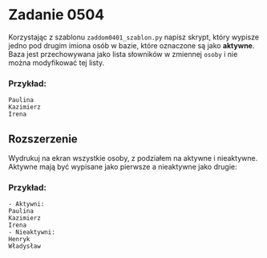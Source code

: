 # Zadanie 0504
Korzystając z szablonu `zaddom0401_szablon.py` napisz skrypt, który wypisze jedno pod drugim imiona osób w bazie, które oznaczone są jako **aktywne**.
Baza jest przechowywana jako lista słowników w zmiennej `osoby` i nie można modyfikować tej listy.

### Przykład:  
```
Paulina
Kazimierz
Irena
```

## Rozszerzenie
Wydrukuj na ekran wszystkie osoby, z podziałem na aktywne i nieaktywne. Aktywne mają być wypisane jako pierwsze a nieaktywne jako drugie:

### Przykład:
```
- Aktywni:
Paulina
Kazimierz
Irena
- Nieaktywni:
Henryk
Władysław
```
